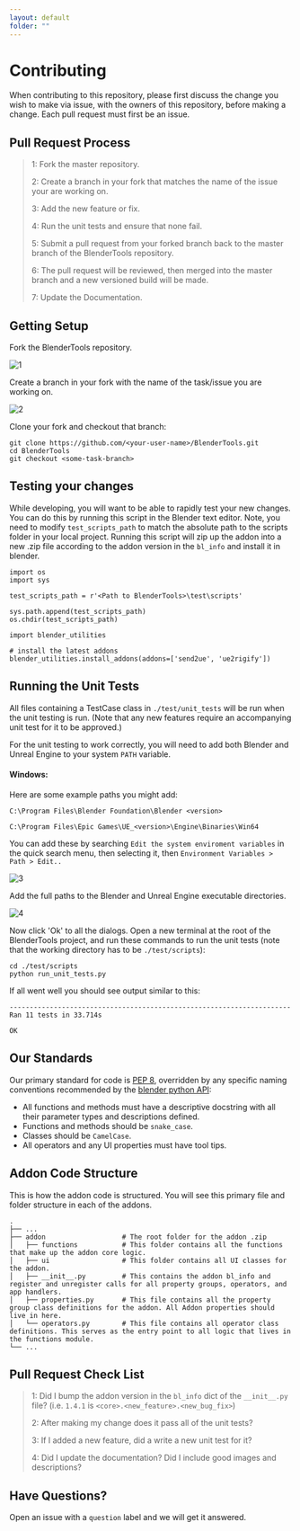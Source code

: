 ```yaml
---
layout: default
folder: ""
---
```


# Contributing
When contributing to this repository, please first discuss the change you wish to make via issue,
with the owners of this repository, before making a change. Each pull request must first be an issue.

## Pull Request Process
> 1: Fork the master repository.
>
> 2: Create a branch in your fork that matches the name of the issue your are working on.
>
> 3: Add the new feature or fix.
>
> 4: Run the unit tests and ensure that none fail.
>
> 5: Submit a pull request from your forked branch back to the master branch of the BlenderTools repository.
>
> 6: The pull request will be reviewed, then merged into the master branch and a new versioned build will be made.
>
> 7: Update the Documentation.


## Getting Setup
Fork the BlenderTools repository.

![1](/assets/images/contributing/development/1.jpg)

Create a branch in your fork with the name of the task/issue you are working on.

![2](/assets/images/contributing/development/2.jpg)

Clone your fork and checkout that branch:

    git clone https://github.com/<your-user-name>/BlenderTools.git
    cd BlenderTools
    git checkout <some-task-branch>

## Testing your changes
While developing, you will want to be able to rapidly test your new changes. You can do this by running this script in the Blender text editor.
Note, you need to modify `test_scripts_path` to match the absolute path to the scripts folder in your local project. Running this script will zip
up the addon into a new .zip file according to the addon version in the `bl_info` and install it in blender.
    
    import os
    import sys
    
    test_scripts_path = r'<Path to BlenderTools>\test\scripts'
    
    sys.path.append(test_scripts_path)
    os.chdir(test_scripts_path)
    
    import blender_utilities
    
    # install the latest addons
    blender_utilities.install_addons(addons=['send2ue', 'ue2rigify'])

## Running the Unit Tests
All files containing a TestCase class in `./test/unit_tests` will be run when the unit testing is run. (Note that any new features require an accompanying unit test for it to be approved.)

For the unit testing to work correctly, you will need to add both Blender and Unreal Engine to your system `PATH` variable. 

#### Windows:
Here are some example paths you might add:

`C:\Program Files\Blender Foundation\Blender <version>`

`C:\Program Files\Epic Games\UE_<version>\Engine\Binaries\Win64` 

You can add these by searching `Edit the system enviroment variables` in the quick search menu, then selecting it, then  `Environment Variables > Path > Edit..`

![3](/assets/images/contributing/development/3.jpg)

Add the full paths to the Blender and Unreal Engine executable directories.

![4](/assets/images/contributing/development/4.jpg)

Now click 'Ok' to all the dialogs. Open a new terminal at the root of the BlenderTools project, and run these commands to run the unit tests (note that the working directory has to be `./test/scripts`):

    cd ./test/scripts
    python run_unit_tests.py

If all went well you should see output similar to this:

    
    ----------------------------------------------------------------------
    Ran 11 tests in 33.714s

    OK

## Our Standards
Our primary standard for code is [PEP 8](https://www.python.org/dev/peps/pep-0008/), overridden by any specific naming conventions recommended by the [blender python API](https://docs.blender.org/api/current/index.html):

* All functions and methods must have a descriptive docstring with all their parameter types and descriptions defined.
* Functions and methods should be `snake_case`.
* Classes should be `CamelCase`.
* All operators and any UI properties must have tool tips.

## Addon Code Structure

This is how the addon code is structured. You will see this primary file and folder structure in each of the addons.


    .
    ├── ...
    ├── addon                   # The root folder for the addon .zip
    │   ├── functions           # This folder contains all the functions that make up the addon core logic.
    │   ├── ui                  # This folder contains all UI classes for the addon.
    │   ├── __init__.py         # This contains the addon bl_info and register and unregister calls for all property groups, operators, and app handlers.
    │   ├── properties.py       # This file contains all the property group class definitions for the addon. All Addon properties should live in here.
    │   └── operators.py        # This file contains all operator class definitions. This serves as the entry point to all logic that lives in the functions module.
    └── ...


## Pull Request Check List
> 1: Did I bump the addon version in the `bl_info` dict of the `__init__.py` file? (i.e. `1.4.1` is `<core>.<new_feature>.<new_bug_fix>`)
>  
> 2: After making my change does it pass all of the unit tests?
>  
> 3: If I added a new feature, did a write a new unit test for it?
>
> 4: Did I update the documentation? Did I include good images and descriptions?


## Have Questions?

Open an issue with a `question` label and we will get it answered.